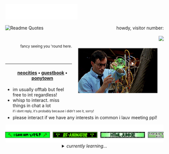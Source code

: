 <!-- omg hiiiii ur looking at my raw code . Sorry its super messy LOL this is just how my code normally is --> 
<img src="images/svg/header.svg"></img>

<img src="https://quotes-github-readme.vercel.app/api?theme=dark&type=horizontal&quote=Blasphemy?%20Before%20what?%20God?%20A%20God%20repulsed%20by%20the%20miserable%20humanity%20He%20created%20in%20His%20own%20image?%20I%20will%20not%20be%20shackled%20by%20the%20failures%20of%20your%20God.&author=Herbert%20West,%20Re-Animator" alt="Readme Quotes" align="left">

<p align="right">
  howdy, visitor number: <br><br>
  <a href="https://shinminase.neocities.org/">
    <img src="https://profile-counter.glitch.me/{shinminase}/count.svg">
  </a>
  <br><sub>fancy seeing you 'round here.</sub>
  <img src="https://github.com/shinminase/shinminase/blob/main/images/tumblr_nqx4d7vWnF1rp0vkjo1_500.gif?raw=true" width="50%" align="right" style="margin: 20px;">
  <br>
  <br>
  <br>
  <hr>
</p>

<p align="left">
  <ul>
    <h4 align="center">
     <a href="https://shinminase.neocities.org/" target="_blank">neocities</a> • <a href="https://www.ultraguest.com/view/1717388758" target="_blank">guestbook</a> • <a href="https://rentry.co/raidouxiv" target="_blank">ponytown</a> 
    </h4>
    <li> im usually offtab but feel free to int regardless! </li>
    <li> whisp to interact. miss things in chat a lot</li>
    <sub><sup> if i dont reply, it's probably because i didn't see it, sorry! </sup></sub>
    <li> please interact if we have any interests in common i lauv meeting ppl! </li>
  </ul>
</p>
<a href="https://github.com/shinminase/marquee"> <img src="images/svg/blinkiemarquee.svg"></img> </a>

<details align="center">
<summary><i>currently learning...</i></summary>
<sub><sup> IT student 👋 hi classmates if you see this. <br> </sup> </sub>
<b> programming languages </b><br>
 <img src="https://img.shields.io/badge/java-%23ED8B00.svg?style=for-the-badge&logo=openjdk&logoColor=white"> <img src="https://img.shields.io/badge/javascript-%23323330.svg?style=for-the-badge&logo=javascript&logoColor=%23F7DF1E"> <img src="https://img.shields.io/badge/python-3670A0?style=for-the-badge&logo=python&logoColor=ffdd54"> <img src="https://img.shields.io/badge/c%23-%23239120.svg?style=for-the-badge&logo=csharp&logoColor=white"> <img src="https://img.shields.io/badge/c++-%2300599C.svg?style=for-the-badge&logo=c%2B%2B&logoColor=white"> <img src="https://img.shields.io/badge/ruby-%23CC342D.svg?style=for-the-badge&logo=ruby&logoColor=white"> <img src="https://img.shields.io/badge/typescript-%23007ACC.svg?style=for-the-badge&logo=typescript&logoColor=white"> <img src="https://img.shields.io/badge/php-%23777BB4.svg?style=for-the-badge&logo=php&logoColor=white"> <img src="https://img.shields.io/badge/lua-%232C2D72.svg?style=for-the-badge&logo=lua&logoColor=white">
  <br>
    <b>UI frameworks</b><br>
  <img src="https://img.shields.io/badge/react-%2320232a.svg?style=for-the-badge&logo=react&logoColor=%2361DAFB"> <img src="https://img.shields.io/badge/-AntDesign-%230170FE?style=for-the-badge&logo=ant-design&logoColor=white"> <img src="https://img.shields.io/badge/bootstrap-%238511FA.svg?style=for-the-badge&logo=bootstrap&logoColor=white"> <img src="https://img.shields.io/badge/jquery-%230769AD.svg?style=for-the-badge&logo=jquery&logoColor=white"> <img src="https://img.shields.io/badge/bulma-00D0B1?style=for-the-badge&logo=bulma&logoColor=white">
  <br>
  <b>programs, engines, IDE & etc. </b> <br>
  <img src="https://img.shields.io/badge/blender-%23F5792A.svg?style=for-the-badge&logo=blender&logoColor=white"> <img src="https://img.shields.io/badge/Adobe%20After%20Effects-9999FF.svg?style=for-the-badge&logo=Adobe%20After%20Effects&logoColor=white"> <img src="https://img.shields.io/badge/adobe%20photoshop-%2331A8FF.svg?style=for-the-badge&logo=adobe%20photoshop&logoColor=white"> <img src="https://img.shields.io/badge/Eclipse-FE7A16.svg?style=for-the-badge&logo=Eclipse&logoColor=white"> <img src="https://img.shields.io/badge/Visual%20Studio%20Code-0078d7.svg?style=for-the-badge&logo=visual-studio-code&logoColor=white"> <img src="https://img.shields.io/badge/Notepad++-90E59A.svg?style=for-the-badge&logo=notepad%2b%2b&logoColor=black"> <img src="https://img.shields.io/badge/Oracle-F80000?style=for-the-badge&logo=oracle&logoColor=white">
<br>
<sub><sup>check out my repostories down below for my HTML work...! leave a star on them if you like them?</sub></sup>
  
</details>

